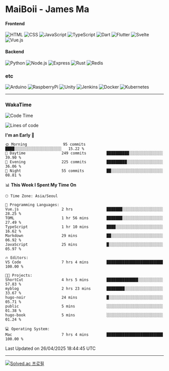 # MaiBoii - James Ma

#### Frontend
![HTML](https://img.shields.io/badge/-HTML-E34F26?style=flat-square&logo=html5&logoColor=white)
![CSS](https://img.shields.io/badge/-CSS-1572B6?style=flat-square&logo=css3)
![JavaScript](https://img.shields.io/badge/-JavaScript-F7DF1E?style=flat-square&logo=javascript&logoColor=black)
![TypeScript](https://img.shields.io/badge/-TypeScript-02569B?style=flat-square&logo=typescript&logoColor=white)
![Dart](https://img.shields.io/badge/-Dart-0175C2?style=flat-square&logo=dart)
![Flutter](https://img.shields.io/badge/-Flutter-02569B?style=flat-square&logo=flutter)
![Svelte](https://img.shields.io/badge/-Svelte-E34F26?style=flat-square&logo=svelte&logoColor=white)
![Vue.js](https://img.shields.io/badge/-VueJS-4FC08D?style=flat-square&logo=vuedotjs&logoColor=white)


#### Backend
![Python](https://img.shields.io/badge/-Python-3776AB?style=flat-square&logo=python&logoColor=white)
![Node.js](https://img.shields.io/badge/-Node.js-339933?style=flat-square&logo=node.js&logoColor=white)
![Express](https://img.shields.io/badge/-Express-339933?style=flat-square&logo=express&logoColor=white)
![Rust](https://img.shields.io/badge/-Rust-000000?style=flat-square&logo=rust&logoColor=white)
![Redis](https://img.shields.io/badge/-Redis-FF4438?style=flat-square&logo=redis&logoColor=white)



### etc
![Arduino](https://img.shields.io/badge/-Arduino-00878F?style=flat-square&logo=arduino&logoColor=white)
![RaspberryPi](https://img.shields.io/badge/-RaspberryPi-c7053d?style=flat-square&logo=raspberrypi&logoColor=white)
![Unity](https://img.shields.io/badge/-Unity-232326?style=flat-square&logo=unity&logoColor=white)
![Jenkins](https://img.shields.io/badge/-Jenkins-D24939?style=flat-square&logo=jenkins&logoColor=white)
![Docker](https://img.shields.io/badge/-Docker-2496ED?style=flat-square&logo=docker&logoColor=white)
![Kubernetes](https://img.shields.io/badge/-Kubernetes-326CE5?style=flat-square&logo=kubernetes&logoColor=white)

---
### WakaTime
<!--START_SECTION:waka-->
![Code Time](http://img.shields.io/badge/Code%20Time-1%2C067%20hrs%2038%20mins-blue)

![Lines of code](https://img.shields.io/badge/From%20Hello%20World%20I%27ve%20Written-2.4%20million%20lines%20of%20code-blue)

**I'm an Early 🐤** 

```text
🌞 Morning                95 commits          ████░░░░░░░░░░░░░░░░░░░░░   15.22 % 
🌆 Daytime                249 commits         ██████████░░░░░░░░░░░░░░░   39.90 % 
🌃 Evening                225 commits         █████████░░░░░░░░░░░░░░░░   36.06 % 
🌙 Night                  55 commits          ██░░░░░░░░░░░░░░░░░░░░░░░   08.81 % 
```


📊 **This Week I Spent My Time On** 

```text
🕑︎ Time Zone: Asia/Seoul

💬 Programming Languages: 
Vue.js                   2 hrs               ███████░░░░░░░░░░░░░░░░░░   28.25 % 
TOML                     1 hr 56 mins        ███████░░░░░░░░░░░░░░░░░░   27.49 % 
TypeScript               1 hr 10 mins        ████░░░░░░░░░░░░░░░░░░░░░   16.62 % 
Markdown                 29 mins             ██░░░░░░░░░░░░░░░░░░░░░░░   06.92 % 
JavaScript               25 mins             █░░░░░░░░░░░░░░░░░░░░░░░░   05.97 % 

🔥 Editors: 
VS Code                  7 hrs 4 mins        █████████████████████████   100.00 % 

🐱‍💻 Projects: 
ShortCut                 4 hrs 5 mins        ██████████████░░░░░░░░░░░   57.83 % 
myblog                   2 hrs 23 mins       ████████░░░░░░░░░░░░░░░░░   33.67 % 
hugo-noir                24 mins             █░░░░░░░░░░░░░░░░░░░░░░░░   05.71 % 
public                   5 mins              ░░░░░░░░░░░░░░░░░░░░░░░░░   01.38 % 
hugo-book                5 mins              ░░░░░░░░░░░░░░░░░░░░░░░░░   01.24 % 

💻 Operating System: 
Mac                      7 hrs 4 mins        █████████████████████████   100.00 % 
```


 Last Updated on 26/04/2025 18:44:45 UTC
<!--END_SECTION:waka-->
---
[![Solved.ac
프로필](http://mazassumnida.wtf/api/v2/generate_badge?boj=msu2020)](https://solved.ac/msu2020)
